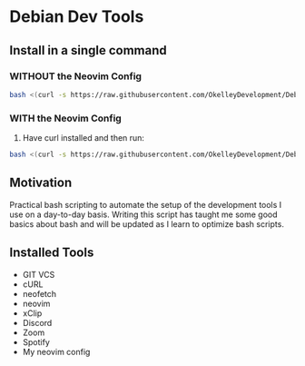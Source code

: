 # Debian Dev Tools

## Install in a single command
### WITHOUT the Neovim Config

```bash
bash <(curl -s https://raw.githubusercontent.com/OkelleyDevelopment/Debian_Dev_Tools/master/dev_no_nvim_config.sh)
```


### WITH the Neovim Config
1. Have curl installed and then run:

```bash
bash <(curl -s https://raw.githubusercontent.com/OkelleyDevelopment/Debian_Dev_Tools/master/dev_suite.sh)
```



## Motivation

Practical bash scripting to automate the setup of the development
tools I use on a day-to-day basis. Writing this script has taught me some good basics
about bash and will be updated as I learn to optimize bash scripts.

## Installed Tools

- GIT VCS
- cURL
- neofetch
- neovim
- xClip
- Discord
- Zoom
- Spotify
- My neovim config
